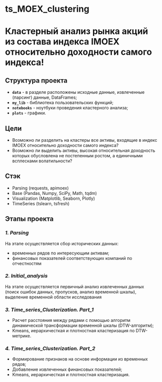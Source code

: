 # ts_MOEX_clustering

# Кластерный анализ рынка акций из состава индекса IMOEX относительно доходности самого индекса!

## Структура проекта
- **`data`** - в разделе расположены исходные данные, извлеченные (парсинг) данные, DataFrames; 
- **`my_lib`** - библиотека пользовательских функций;
- **`notebooks`** - ноутбуки проведения кластерного анализа;
- **`plots`** - графики.

## Цели
- Возможно ли разделить на кластеры все активы, входящие в индекс IMOEX относительно доходности самого индекса?
- Возможно ли выделить активы, высокая относительная доходность которых обусловлена не постепенным ростом, а единичными всплесками волатильности?

## Стэк
- Parsing (requests, apimoex)
- Base (Pandas, Numpy, SciPy, Math, tqdm)
- Visualization (Matplotlib, Seaborn, Plotly)
- TimeSeries (tslearn, tsfresh)

## Этапы проекта

### *1. Parsing*

На этапе осуществляется сбор исторических данных:
- временных рядов по интересующим активам;
- финансовых показателей соответствующих компаний по отчестностям

### *2. Initial_analysis*

На этапе осуществляется первичный анализ извлеченных данных (поиск ошибок данных, пропусков, анализ временной шкалы), выделение временной области исследования

### *3. Time_series_Clusterization. Part_1*

- Расчет расстояния между рядами с помощью алгоритм динамической трансформации временно́й шкалы (DTW-алгоритм);
- Kmeans, иерархичесткая и плотностная кластеризация по DTW-метрике.

### *4. Time_series_Clusterization. Part_2*

- Формирование признаков на основе информации из временных рядов;
- Добавление извлеченных финансовых показателей;
- Kmeans, иерархичесткая и плотностная кластеризация.
